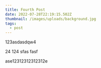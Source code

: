 ```yaml
---
title: Fourth Post
date: 2022-07-28T22:19:15.502Z
thumbnail: /images/uploads/background.jpg
tags:
  - post
---
```

123asdasdqw4

24 124 sfas fasf

ase12312312312312e